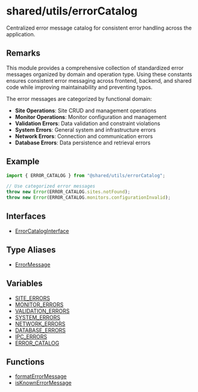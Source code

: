 # shared/utils/errorCatalog

Centralized error message catalog for consistent error handling across the
application.

## Remarks

This module provides a comprehensive collection of standardized error
messages organized by domain and operation type. Using these constants
ensures consistent error messaging across frontend, backend, and shared code
while improving maintainability and preventing typos.

The error messages are categorized by functional domain:

- **Site Operations**: Site CRUD and management operations
- **Monitor Operations**: Monitor configuration and management
- **Validation Errors**: Data validation and constraint violations
- **System Errors**: General system and infrastructure errors
- **Network Errors**: Connection and communication errors
- **Database Errors**: Data persistence and retrieval errors

## Example

```typescript
import { ERROR_CATALOG } from "@shared/utils/errorCatalog";

// Use categorized error messages
throw new Error(ERROR_CATALOG.sites.notFound);
throw new Error(ERROR_CATALOG.monitors.configurationInvalid);
```

## Interfaces

- [ErrorCatalogInterface](interfaces/ErrorCatalogInterface.md)

## Type Aliases

- [ErrorMessage](type-aliases/ErrorMessage.md)

## Variables

- [SITE\_ERRORS](variables/SITE_ERRORS.md)
- [MONITOR\_ERRORS](variables/MONITOR_ERRORS.md)
- [VALIDATION\_ERRORS](variables/VALIDATION_ERRORS.md)
- [SYSTEM\_ERRORS](variables/SYSTEM_ERRORS.md)
- [NETWORK\_ERRORS](variables/NETWORK_ERRORS.md)
- [DATABASE\_ERRORS](variables/DATABASE_ERRORS.md)
- [IPC\_ERRORS](variables/IPC_ERRORS.md)
- [ERROR\_CATALOG](variables/ERROR_CATALOG.md)

## Functions

- [formatErrorMessage](functions/formatErrorMessage.md)
- [isKnownErrorMessage](functions/isKnownErrorMessage.md)
